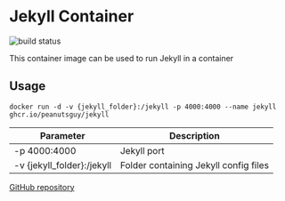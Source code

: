 # Jekyll Container
![build status](https://github.com/peanutsguy/jekyll/actions/workflows/docker-image.yml/badge.svg)

This container image can be used to run Jekyll in a container

## Usage
```docker
docker run -d -v {jekyll_folder}:/jekyll -p 4000:4000 --name jekyll ghcr.io/peanutsguy/jekyll
```

| Parameter | Description |
| - | - |
| -p 4000:4000 | Jekyll port |
| -v {jekyll_folder}:/jekyll | Folder containing Jekyll config files |

[GitHub repository](https://github.com/peanutsguy/jekyll)